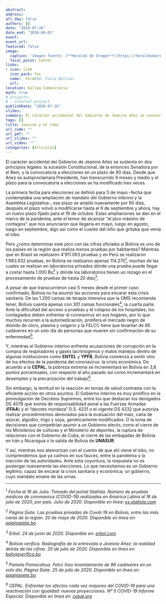 ```yaml
---
abstract: 
address:
all_day: false
authors: []
date: "2020-07-26"
date_end: "2030-06-01"
event: 
event_url: 
featured: false
image:
  caption: 'Imagen fuente: [**Heraldo de Oregón**](https://heraldodeoregon.files.wordpress.com/2011/09/zp-lobo-zapatero.jpg?crop)'
  focal_point: Center
links:
- icon: link
  icon_pack: fas
  name:  Por&#58; Paola Bolívar
  url: 
location: Kallpa Comunitaria
math: true
# projects:
# - internal-project
publishDate: "2020-07-26"
slides: 
summary: El carácter accidental del Gobierno de Jeanine Añez se sustenta en dos principios legales&#58; la sucesión Constitucional, de la entonces Senadora por el Beni, y la convocatoria a elecciones en un plazo de 90 días.
tags: []
title: Jeanine y el lobo
url_code: ""
url_pdf: ""
url_slides: ""
url_video: ""
categories: [Articulos]
---
```


El carácter accidental del Gobierno de Jeanine Añez se sustenta en dos principios legales: la sucesión Constitucional, de la entonces Senadora por el Beni, y la convocatoria a elecciones en un plazo de 90 días. Desde que Añez se autoproclamara Presidente, han transcurrido 9 meses y medio y el plazo para la convocatoria a elecciones se ha modificado tres veces.

La primera fecha para elecciones se definió para 3 de mayo –fecha que contemplaba una ampliación de mandato del Gobierno interino y la Asamblea Legislativa-, ese plazo se amplió nuevamente por 90 días, después el plazo volvió a modificarse hasta el 6 de septiembre y ahora, hay un nuevo plazo fijado para el 19 de octubre. Estas ampliaciones se dan en el marco de la pandemia, ante el temor de alcanzar “el pico máximo de contagios” que nos anunciaron que llegaría en mayo, luego en agosto, luego en septiembre, algo así como el cuento del niño que gritaba que venía el lobo.

Pero ¿cómo determinar este pico con las cifras oficiales si Bolivia es uno de los países en la región que realiza menos pruebas por habitantes? Mientras que en Brasil se realizaron 4'911.063 pruebas y en Perú se realizaron 1’983.932 pruebas, en Bolivia se realizaron apenas 114.270[<sup>1</sup>](#1), muchas de las cuales se realizan en laboratorios privados dónde una prueba puede llegar a costar hasta 1.000 Bs[<sup>2</sup>](#2) y dónde los laboratorios tienen  un rezago en el procesamiento de pruebas de hasta 20 días[<sup>3</sup>](#3). 

A pesar de que transcurrieron casi 5 meses desde el primer caso confirmado, Bolivia no ha asumió las acciones para encarar esta crisis sanitaria. De las 1.200 camas de terapia intensiva que la OMS recomienda tener, Bolivia cuenta apenas con 301 camas funcionales[<sup>4</sup>](#4), la cuarta parte. Ante la dificultad del acceso a pruebas y el colapso de los hospitales, los contagiados deben enfrentar al coronavirus en sus hogares, por lo que muchos recurren a la automedicación, prolifera el mercado negro de dióxido de cloro, plasma y oxígeno y la FELCC tiene que levantar de 86 cadáveres en un solo día de personas que mueren sin confirmación de su enfermedad[<sup>5</sup>](#5).

Y, mientras el Gobierno interino enfrenta acusaciones de corrupción en la compra de respiradores y gases lacrimógenos y malos manejos dentro de algunas instituciones como **ENTEL** y **YPFB**, Bolivia comienza a sentir otro de los efectos de la pandemia del coronavirus: la crisis económica. De acuerdo a la **CEPAL**, la pobreza extrema se incrementará en Bolivia en 3,8 puntos porcentuales, con respecto al año pasado así como incrementará en desempleo y la precarización del trabajo[<sup>6</sup>](#6).

Sin embargo, la lentitud en la reacción en temas de salud contrasta con la eficiente acción en otros asuntos. El Gobierno interino es muy prolífico en la promulgación de Decretos Supremos, entre los que destacan los derogados DS 4078 que eximía de responsabilidad penal a las Fuerzas Armadas (**FFAA**) y el “decreto mordaza” D.S. 4231 o el vigente DS 4232 que autoriza realizar procedimientos abreviados para la evaluación del maíz, caña de azúcar, algodón, trigo y soya, genéticamente modificados. O la toma de decisiones que competirían asumir a un Gobierno electo, como el cierre de los Ministerios de culturas y el Ministerio de deportes, la ruptura de relaciones con el Gobierno de Cuba, el cierre de las embajadas de Bolivia en Irán y Nicaragua o la salida de Bolivia de **UNASUR**.

Y así, mientras nos atemorizan con el cuento de que ahí viene el lobo, no comprendemos que ya caímos en sus fauces, entre la pandemia y la inacción de las autoridades. Ante esta coyuntura, la respuesta no es postergar nuevamente las elecciones. Lo que necesitamos es un Gobierno legítimo, capaz de encarar la crisis sanitaria y económica; un gobierno, cuyo mandato emane de las urnas.

<hr>

<p id="1"><sup>1</sup><i>
Fecha al 16 de Julio. Tomado del portal Statista. Número de pruebas médicas de coronavirus (COVID-19) realizadas en América Latina al 16 de julio de 2020, por país. Julio de 2020. Disponible en línea: <a href="https://es.statista.com/estadisticas/1110532/covid-19-numero-de-pruebas-en-paises-latinoamericanos/" target="_blank" rel="noopener">es.statista.com</a>

<p id="2"><sup>2</sup><i> Página Siete. Las pruebas privadas de Covid-19 en Bolivia, entre las más caras de la región. 20 de mayo de 2020. Disponible en línea en: <a href="https://www.paginasiete.bo/sociedad/2020/5/20/las-pruebas-privadas-de-covid-19-en-bolivia-entre-las-mas-caras-de-la-region-256030.html" target="_blank" rel="noopener">paginasiete.bo</a>

<p id="3"><sup>3</sup><i> Erbol.  24 de junio de 2020. Disponible en: <a href="https://erbol.com.bo/nacional/cenetrop-revela-que-lleva-20-d%C3%ADas-de-retraso-en-procesar-pruebas-covid-por-la-falta-de" target="_blank" rel="noopener">erbol.com</a>

<p id="4"><sup>4</sup><i> Bolivia verifica. Radiografía de la entrevista a Jeanine Áñez: la realidad detrás de las cifras. 20 de julio de 2020. Disponible en línea en: <a href="https://boliviaverifica.bo/radiografia-de-la-entrevista-a-jeanine-anez-la-realidad-detras-de-las-cifras/?fbclid=IwAR3wfnEsUpKnhB6zXEabC5rBy7-oApuoE3shB5VsJb1n7apitrMR-wUSB5c" target="_blank" rel="noopener">boliviaverifica.bo</a>

<p id="5"><sup>5</sup><i> Pamela Pomacahua. Felcc hizo levantamiento de 86 cadáveres en un solo día. Página Siete. 25 de julio de 2020. Disponible en línea en: <a href="https://www.paginasiete.bo/seguridad/2020/7/25/felcc-hizo-levantamiento-de-86-cadaveres-en-un-solo-dia-262416.html" target="_blank" rel="noopener">paginasiete.bo</a>

<p id="6"><sup>6</sup><i> CEPAL. Enfrentar los efectos cada vez mayores del COVID-19 para una reactivación con igualdad: nuevas proyecciones. Nº 5 COVID-19 Informe Especial. Disponible en línea en: <a href="https://repositorio.cepal.org/bitstream/handle/11362/45782/1/S2000471_es.pdf" target="_blank" rel="noopener">cepal.org</a>

